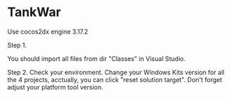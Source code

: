 # TankWar
Use cocos2dx engine 3.17.2

Step 1.

You should import all files from dir "Classes" in Visual Studio.

Step 2.
	Check your environment. Change your Windows Kits version for all the 4 projects, acctually, you can click "reset solution target". Don't forget adjust your platform tool version.
